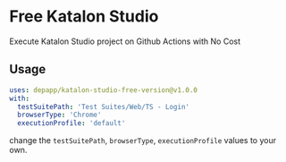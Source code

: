 # Free Katalon Studio
Execute Katalon Studio project on Github Actions with No Cost

## Usage
```yaml
uses: depapp/katalon-studio-free-version@v1.0.0
with:
  testSuitePath: 'Test Suites/Web/TS - Login'
  browserType: 'Chrome'
  executionProfile: 'default'
```
change the `testSuitePath`, `browserType`, `executionProfile` values to your own.
